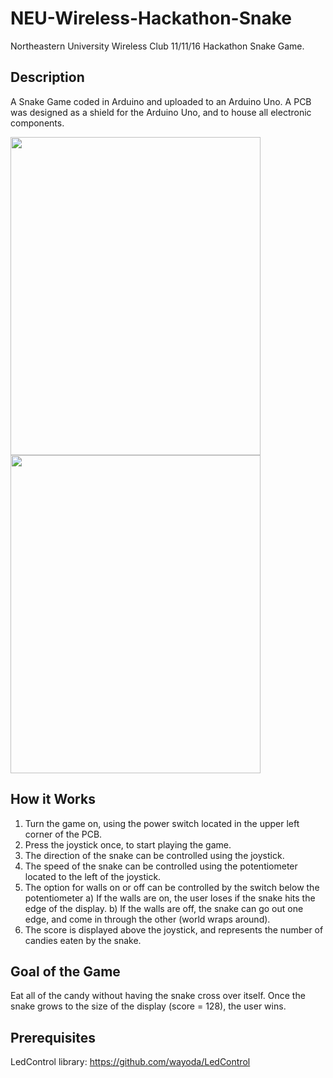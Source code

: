 # NEU-Wireless-Hackathon-Snake
Northeastern University Wireless Club 11/11/16 Hackathon Snake Game.

## Description
A Snake Game coded in Arduino and uploaded to an Arduino Uno. A PCB was designed as a shield for the Arduino Uno, and to house all electronic components.

<img src="https://user-images.githubusercontent.com/6588879/32711837-0ff9953c-c80f-11e7-8d23-fd53238651b2.jpg" width="400" height="509"> <img src="https://user-images.githubusercontent.com/6588879/32713010-56f0c824-c815-11e7-8e92-a67b33cf1a8d.gif" width="400" height="509">

## How it Works
1) Turn the game on, using the power switch located in the upper left corner of the PCB.
2) Press the joystick once, to start playing the game.
3) The direction of the snake can be controlled using the joystick.
4) The speed of the snake can be controlled using the potentiometer located to the left of the joystick.
5) The option for walls on or off can be controlled by the switch below the potentiometer
   a) If the walls are on, the user loses if the snake hits the edge of the display.
   b) If the walls are off, the snake can go out one edge, and come in through the other (world wraps around).
3) The score is displayed above the joystick, and represents the number of candies eaten by the snake.

## Goal of the Game
Eat all of the candy without having the snake cross over itself. Once the snake grows to the size of the display (score = 128), the user wins.

## Prerequisites
LedControl library: https://github.com/wayoda/LedControl
